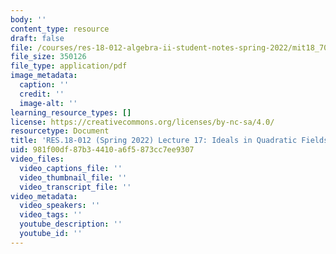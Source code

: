 ```yaml
---
body: ''
content_type: resource
draft: false
file: /courses/res-18-012-algebra-ii-student-notes-spring-2022/mit18_702s22_lec17.pdf
file_size: 350126
file_type: application/pdf
image_metadata:
  caption: ''
  credit: ''
  image-alt: ''
learning_resource_types: []
license: https://creativecommons.org/licenses/by-nc-sa/4.0/
resourcetype: Document
title: 'RES.18-012 (Spring 2022) Lecture 17: Ideals in Quadratic Fields'
uid: 981f00df-87b3-4410-a6f5-873cc7ee9307
video_files:
  video_captions_file: ''
  video_thumbnail_file: ''
  video_transcript_file: ''
video_metadata:
  video_speakers: ''
  video_tags: ''
  youtube_description: ''
  youtube_id: ''
---
```

